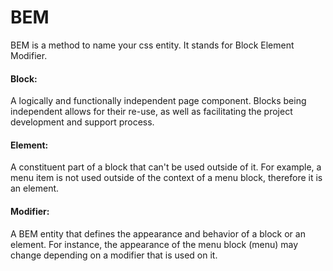 # BEM

BEM is a method to name your css entity. It stands for Block Element Modifier.

#### Block:
A logically and functionally independent page component. Blocks being independent allows for their re-use, as well as facilitating the project development and support process.

#### Element:
A constituent part of a block that can't be used outside of it. For example, a menu item is not used outside of the context of a menu block, therefore it is an element.

#### Modifier:
A BEM entity that defines the appearance and behavior of a block or an element. For instance, the appearance of the menu block (menu) may change depending on a modifier that is used on it.
